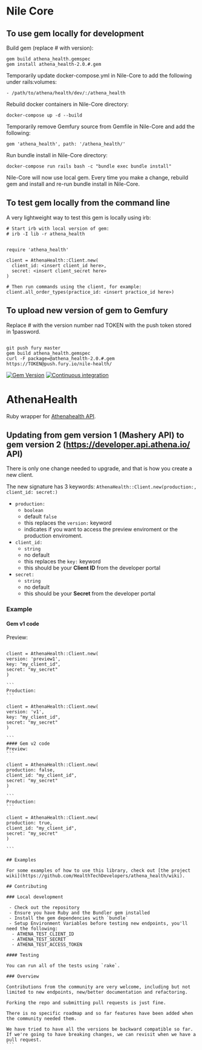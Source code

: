 # Nile Core

## To use gem locally for development

Build gem (replace # with version):

```
gem build athena_health.gemspec
gem install athena_health-2.0.#.gem
```

Temporarily update docker-compose.yml in Nile-Core to add the following under rails:volumes:

```
- /path/to/athena/health/dev/:/athena_health
```

Rebuild docker containers in Nile-Core directory:

```
docker-compose up -d --build
```

Temporarily remove Gemfury source from Gemfile in Nile-Core and add the following:

```
gem 'athena_health', path: '/athena_health/'
```

Run bundle install in Nile-Core directory:

```
docker-compose run rails bash -c "bundle exec bundle install"
```

Nile-Core will now use local gem. Every time you make a change, rebuild gem and install and re-run bundle install in Nile-Core.

## To test gem locally from the command line

A very lightweight way to test this gem is locally using irb:

```
# Start irb with local version of gem:
# irb -I lib -r athena_health


require 'athena_health'

client = AthenaHealth::Client.new(
  client_id: <insert client_id here>,
  secret: <insert client_secret here>
)

# Then run commands using the client, for example:
client.all_order_types(practice_id: <insert practice_id here>)
```

## To upload new version of gem to Gemfury

Replace # with the version number nad TOKEN with the push token stored in 1password.

```

git push fury master
gem build athena_health.gemspec
curl -F package=@athena_health-2.0.#.gem https://TOKEN@push.fury.io/nile-health/

```

[![Gem Version](https://badge.fury.io/rb/athena_health.svg)](https://badge.fury.io/rb/athena_health)
[![Continuous integration](https://github.com/HealthTechDevelopers/athena_health/actions/workflows/ci.yml/badge.svg?branch=master)](https://github.com/HealthTechDevelopers/athena_health/actions/workflows/ci.yml)

# AthenaHealth

Ruby wrapper for [Athenahealth API](https://docs.athenahealth.com/api/).

## Updating from gem version 1 (Mashery API) to gem version 2 (https://developer.api.athena.io/ API)

There is only one change needed to upgrade, and that is how you create a new client.

The new signature has 3 keywords:
`AthenaHealth::Client.new(production:, client_id: secret:)`

- `production:`
  - `boolean`
  - default `false`
  - this replaces the `version:` keyword
  - indicates if you want to access the preview enviroment or the production enviroment.
- `client_id:`
  - `string`
  - no default
  - this replaces the `key:` keyword
  - this should be your **Client ID** from the developer portal
- `secret:`
  - `string`
  - no default
  - this should be your **Secret** from the developer portal

### Example

#### Gem v1 code

Preview:

````

client = AthenaHealth::Client.new(
version: 'preview1',
key: "my_client_id",
secret: "my_secret"
)

```
Production:
```

client = AthenaHealth::Client.new(
version: 'v1',
key: "my_client_id",
secret: "my_secret"
)

```
#### Gem v2 code
Preview:
```

client = AthenaHealth::Client.new(
production: false,
client_id: "my_client_id",
secret: "my_secret"
)

```
Production:
```

client = AthenaHealth::Client.new(
production: true,
client_id: "my_client_id",
secret: "my_secret"
)

```

## Examples

For some examples of how to use this library, check out [the project wiki](https://github.com/HealthTechDevelopers/athena_health/wiki).

## Contributing

### Local development

 - Check out the repository
 - Ensure you have Ruby and the Bundler gem installed
 - Install the gem dependencies with `bundle`
 - Setup Environment Variables before testing new endpoints, you'll need the following:
  - ATHENA_TEST_CLIENT_ID
  - ATHENA_TEST_SECRET
  - ATHENA_TEST_ACCESS_TOKEN

#### Testing

You can run all of the tests using `rake`.

### Overview

Contributions from the community are very welcome, including but not limited to new endpoints, new/better documentation and refactoring.

Forking the repo and submitting pull requests is just fine.

There is no specific roadmap and so far features have been added when the community needed them.

We have tried to have all the versions be backward compatible so far. If we're going to have breaking changes, we can revisit when we have a pull request.
```
````
